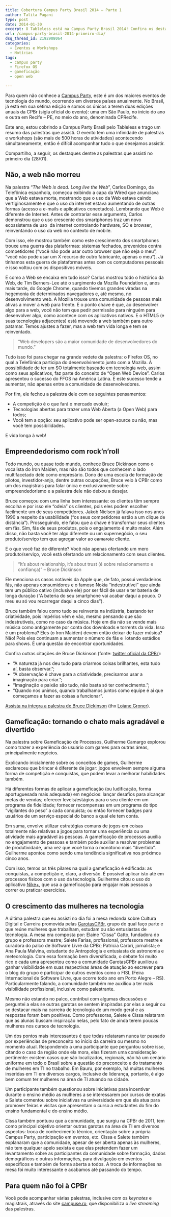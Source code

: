 ```yaml
---
title: Cobertura Campus Party Brasil 2014 – Parte 1
author: Talita Pagani
type: post
date: 2014-01-30
excerpt: O Tableless está na Campus Party Brasil 2014! Confira os destaques do primeiro dia do evento (28/01).
url: /campus-party-brasil-2014-primeiro-dia/
dsq_thread_id: 2192908064
categories:
  - Eventos e Workshops
  - Notícias
tags:
  - campus party
  - Firefox OS
  - gameficação
  - open web

---
```

Para quem não conhece a [Campus Party][1], este é um dos maiores eventos de tecnologia do mundo, ocorrendo em diversos países anualmente. No Brasil, já está em sua sétima edição e somos os únicos a terem duas edições anuais da CPBr (sigla oficial do evento): uma em São Paulo, no início do ano e outra em Recife – PE, no meio do ano, denominada CPRecife.

Este ano, estou cobrindo a Campus Party Brasil pelo Tableless e trago um resumo das palestras que assisti. O evento tem uma infinidade de palestras e workshops (são mais de 500 horas de atividades) acontecendo simultaneamente, então é difícil acompanhar tudo o que desejamos assistir.

Compartilho, a seguir, os destaques dentre as palestras que assisti no primeiro dia (28/01).

## Não, a web não morreu

Na palestra “_The Web is dead. Long live the Web_”, Carlos Domingo, da Telefônica espanhola, começou exibindo a capa da Wired que anunciava que a Web estava morta, mostrando que o uso da Web estava caindo vertiginosamente e que o uso da internet estava aumentando de outras formas (acesso a e-mails e aplicativos conectados). Lembrando que Web é diferente de Internet. Antes de contrariar esse argumento, Carlos demonstrou que o uso crescente dos smartphones traz um novo ecossistema de uso  da internet controlando hardware, SO e browser, reinventando o uso da web no contexto de mobile.

Com isso, ele mostrou também como este crescimento dos smartphones trouxe uma guerra das plataformas: sistemas fechados, prevenidos contra competidores (“você não pode usar outro browser que não seja o meu”, “você não pode usar um X recurso de outro fabricante, apenas o meu”). Já tínhamos esta guerra de plataformas antes com os computadores pessoais e isso voltou com os dispositivos móveis.

E como a Web se encaixa em tudo isso? Carlos mostrou todo o histórico da Web, de Tim Berners-Lee até o surgimento da Mozilla Foundation e, anos mais tarde, do Google Chrome, quando tivemos grandes viradas na hegemonia de determinados navegadores e, até mesmo, no desenvolvimento web. A Mozilla trouxe uma comunidade de pessoas mais ativas a mover a web para frente. E o ponto chave é que, ao desenvolver algo para a web, você não tem que pedir permissão para ninguém para desenvolver algo, como acontece com os aplicativos nativos. E o HTML5 (e suas tecnologias adjacentes) está movendo a web também para outro patamar. Temos ajustes a fazer, mas a web tem vida longa e tem se reinventado.

> “Web developers são a maior comunidade de desenvolvedores do mundo.”

Tudo isso foi para chegar na grande vedete da palestra: o Firefox OS, no qual a Telefônica participa do desenvolvimento junto com a Mozilla. A possibilidade de ter um SO totalmente baseado em tecnologia web, assim como seus aplicativos, faz parte do conceito de “Open Web Device”. Carlos apresentou o sucesso do FFOS na América Latina. E este sucesso tende a aumentar, não apenas entre a comunidade de desenvolvedores.

Por fim, ele fechou a palestra dele com os seguintes pensamentos:

  * A competição é o que fará o mercado evoluir;
  * Tecnologias abertas para trazer uma Web Aberta (a Open Web) para todos;
  * Você tem a opção: seu aplicativo pode ser open-source ou não, mas você tem possibilidades.

E vida longa à web!

## Empreendedorismo com rock’n’roll

Todo mundo, ou quase todo mundo, conhece Bruce Dickinson como o vocalista do Iron Maiden, mas não são todos que conhecem o lado multifacetado dele como empresário. Dono de uma escola de formação de pilotos, investidor-anjo, dentre outras ocupações, Bruce veio à CPBr como um dos magistrais para falar única e exclusivamente sobre empreendedorismo e a palestra dele não deixou a desejar.

Bruce começou com uma linha bem interessante: os clientes têm sempre escolha e por isso ele “odeia” os clientes, pois eles podem escolher facilmente um de seus competidores. Jakob Nielsen já falava isso nos anos 1990 a respeito da usabilidade (“os seus competidores estão a um clique de distância”). Prosseguindo, ele falou que a chave é transformar seus clientes em fãs. Sim, fãs de seus produtos, pois o engajamento é muito maior. Além disso, não basta você ter algo diferente ou um supernegócio, o seu produto/serviço tem que agregar valor ao <span style="text-decoration: line-through">camarote</span> cliente.

E o que você faz de diferente? Você não apenas ofertando um mero produto/serviço, você está ofertando um relacionamento com seus clientes.

> “It’s about relationship, it’s about trust (é sobre relacionamento e confiança)” &#8211; Bruce Dickinson

Ele menciona os casos notáveis da Apple que, de fato, possui verdadeiros fãs, não apenas consumidores e o famoso Nokia “indestrutível” que ainda tem um público cativo (inclusive ele) por ser fácil de usar e ter bateria de longa duração (“A bateria do seu smartphone vai acabar daqui a pouco. O meu eu só vou recarregar daqui a cinco dias”).

Bruce também falou como tudo se reinventa na indústria, bastando ter criatividade, pois impérios vêm e vão, mesmo pensando que são indestrutíveis, como no caso da música. Hoje em dia não se vende mais música como antigamente por conta dos downloads e torrents da vida. Isso é um problema? Eles (o Iron Maiden) devem então deixar de fazer música? Não! Pois eles continuam a aumentar o número de fãs e  lotando estádios para shows. É uma questão de encontrar oportunidades.

Confira outras citações de Bruce Dickinson (fonte: [twitter oficial da CPBr][2]):

  * &#8220;A natureza já nos deu tudo para criarmos coisas brilhantes, esta tudo aí, basta observar.&#8221;;
  * &#8220;A observação é chave para a criatividade, precisamos usar a imaginação para criar.&#8221;;
  * &#8220;Imaginação e paixão são tudo, não basta só ter conhecimento.&#8221;;
  * &#8220;Quando nos unimos, quando trabalhamos juntos como equipe é aí que começamos a fazer as coisas a funcionar&#8221;.

[Assista na íntegra a palestra de Bruce Dickinson][3] (thx [Loiane Groner][4]).

## Gameficação: tornando o chato mais agradável e divertido

Na palestra sobre Gameficação de Processos, Guilherme Camargo explorou como trazer a experiência do usuário com games para outras áreas, principalmente negócios.

Explicando inicialmente sobre os conceitos de games, Guilherme esclareceu que brincar é diferente de jogar: jogos envolvem sempre alguma forma de competição e conquistas, que podem levar a melhorar habilidades também.

Há diferentes formas de aplicar a gameficação (ou ludificação, forma aportuguesada mais adequada) em negócios: lançar desafios para alcançar metas de vendas; oferecer levels/estágios para o seu cliente em um programa de fidelidade; fornecer recompensas em um programa do tipo “vigilantes do peso” a cada conquista; ou então fornecer badges para usuários de um serviço especial do banco a qual ele tem conta.

Em suma, envolve utilizar estratégias comuns de jogos em coisas totalmente não relativas a jogos para tornar uma experiência ou uma atividade mais agradável às pessoas. A gameficação de processos auxilia no engajamento de pessoas e também pode auxiliar a resolver problemas de produtividade, uma vez que você torna o monótono mais “divertido”. Guilherme apontou como sendo uma tendência significativa nos próximos cinco anos.

Com isso, temos os três pilares na qual a gameficação é edificada: as conquistas, a competição e, claro, a diversão. É possível aplicar isto até em processos físicos com o uso da tecnologia. Guilherme citou o uso do aplicativo [Nike+][5], que usa a gameficação para engajar mais pessoas a correr ou praticar exercícios.

## O crescimento das mulheres na tecnologia

A última palestra que eu assisti no dia foi a mesa redonda sobre Cultura Digital e Carreira promovida pelas [GarotasCPBr][6], grupo do qual faço parte e que reúne mulheres que trabalham, estudam ou são entusiastas de tecnologia. A mesa era composta por: Elaine “Cissa” Gatto, fundadora do grupo e professora mestre; Salete Farias, profissional, professora mestre e curadora do palco de Software Livre da CPBr; Patricia Carbri, jornalista; e Ana Paula Malvina, estudante de Antropologia e entusiasta de astronomia e meteorologia. Com essa formação bem diversificada, o debate foi muito rico e cada uma apresentou como a comunidade GarotasCPBr auxiliou a ganhar visibilidade em suas respectivas áreas de atuação ao escrever para o blog do grupo e participar de outros eventos como o FISL (Feira Internacional de Software Livre, que ocorre todo ano em Porto Alegre &#8211; RS). Particularmente falando, a comunidade também me auxiliou a ter mais visibilidade profissional, inclusive como palestrante.

Mesmo não estando no palco, contribui com algumas discussões e perguntei a elas se outras garotas se sentem inspiradas por elas a seguir ou se destacar mais na carreira de tecnologia de um modo geral e as respostas foram bem positivas. Como professoras, Salete e Cissa relataram que as alunas buscam inspiração nelas, pelo fato de ainda terem poucas mulheres nos cursos de tecnologia.

Um dos pontos mais interessantes é que todas relataram nunca ter passado por experiências de preconceito no início da carreira ou mesmo no momento atual. Respondendo a uma participante que perguntou sobre isso, citando o caso da região onde ela mora, elas fizeram uma consideração pertinente: existem casos que são localizados, regionais, não há um cenário uniforme em todo o Brasil sobre a questão do preconceito e do tratamento de mulheres em TI no trabalho. Em Bauru, por exemplo, há muitas mulheres inseridas em TI em diversos cargos, inclusive de liderança, portanto, é algo bem comum ter mulheres na área de TI atuando na cidade.

Um participante também questionou sobre iniciativas para incentivar durante o ensino médio as mulheres a se interessarem por cursos de exatas e Salete comentou sobre iniciativas na universidade em que ela atua para promover feiras e visitas que apresentam o curso a estudantes do fim do ensino fundamental e do ensino médio.

Cissa também pontuou que a comunidade, que surgiu na CPBr de 2011, tem como principal objetivo orientar outras garotas na área de TI em diversos aspectos: troca de conhecimento técnico, orientação sobre a própria Campus Party, participação em eventos, etc. Cissa e Salete também explanaram que a comunidade, apesar de ser aberta apenas às mulheres, não tem qualquer apelo sexista e que elas pretendem fazer um levantamento sobre as participantes da comunidade sobre formação, dados demográficos e outras informações, para divulgação em eventos específicos e também de forma aberta a todos. A troca de informações na mesa foi muito interessante e acabamos até passando do tempo.

## Para quem não foi à CPBr

Você pode acompanhar várias palestras, inclusive com os _keynotes_ e magistrais, através do site [campuse.ro][7], que disponibiliza o _live streaming_ das palestras.

 [1]: http://www.campus-party.com.br/
 [2]: http://twitter.com/campuspartybra/
 [3]: https://www.youtube.com/watch?v=CqwhpSXJRCE
 [4]: http://twitter.com/loiane/
 [5]: https://secure-nikeplus.nike.com/plus/
 [6]: http://www.garotascpbr.com.br/
 [7]: http://campuse.ro/